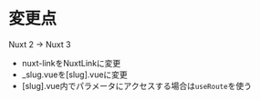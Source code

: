 # 変更点

Nuxt 2 -> Nuxt 3

- nuxt-linkをNuxtLinkに変更
- _slug.vueを[slug].vueに変更
- [slug].vue内でパラメータにアクセスする場合は`useRoute`を使う